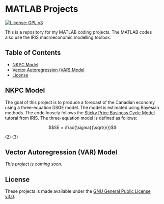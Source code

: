 # MATLAB Projects
[![License: GPL v3](https://img.shields.io/badge/License-GPLv3-blue.svg)](https://www.gnu.org/licenses/gpl-3.0)

This is a repository for my MATLAB coding projects. The MATLAB codes also use the IRIS macroeconomic modelling toolbox.

## Table of Contents
- [NKPC Model](#NKPC-Model)
- [Vector Autoregression (VAR) Model](#Vector-Autoregression-(VAR)-Model)
- [License](#License)

## NKPC Model <a name="NKPC-Model"></a>
The goal of this project is to produce a forecast of the Canadian economy using a three-equation DSGE model. The model is estimated using Bayesian methods. The code loosely follows the [Sticky Price Business Cycle Model](https://iris.igpmn.org/docs/tutorials/) tutoral from IRIS. The three-equation model is defined as follows:

```math
SE = \frac{\sigma}{\sqrt{n}}
```
(2)
(3)

## Vector Autoregression (VAR) Model <a name="Vector-Autoregression-(VAR)-Model"></a>
*This project is coming soon.*

## License <a name="License"></a>
These projects is made available under the [GNU General Public License v3.0](https://www.gnu.org/licenses/gpl-3.0.en.html).
